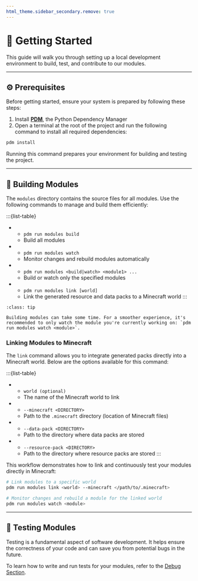 ```yaml
---
html_theme.sidebar_secondary.remove: true
---
```


# 🚀 Getting Started

This guide will walk you through setting up a local development environment to build, test, and contribute to our modules.

---

## ⚙️ Prerequisites

Before getting started, ensure your system is prepared by following these steps:

1. Install [**PDM**](https://pdm-project.org/en/latest/), the Python Dependency Manager
2. Open a terminal at the root of the project and run the following command to install all required dependencies:
  ```sh
  pdm install
  ```

Running this command prepares your environment for building and testing the project.

---

## 🔨 Building Modules

The `modules` directory contains the source files for all modules. Use the following commands to manage and build them efficiently:

:::{list-table}
*   - `pdm run modules build`
    - Build all modules
*   - `pdm run modules watch`
    - Monitor changes and rebuild modules automatically
*   - `pdm run modules <build|watch> <module1> ...`
    - Build or watch only the specified modules
*   - `pdm run modules link [world]`
    - Link the generated resource and data packs to a Minecraft world
:::

```{admonition} Watching Modules
:class: tip

Building modules can take some time. For a smoother experience, it's recommended to only watch the module you're currently working on: `pdm run modules watch <module>`.
```

### Linking Modules to Minecraft

The `link` command allows you to integrate generated packs directly into a Minecraft world. Below are the options available for this command:

:::{list-table}
*   - `world (optional)`
    - The name of the Minecraft world to link
*   - `--minecraft <DIRECTORY>`
    - Path to the `.minecraft` directory (location of Minecraft files)
*   - `--data-pack <DIRECTORY>`
    - Path to the directory where data packs are stored
*   - `--resource-pack <DIRECTORY>`
    - Path to the directory where resource packs are stored
:::

This workflow demonstrates how to link and continuously test your modules directly in Minecraft:
```sh
# Link modules to a specific world
pdm run modules link <world> --minecraft </path/to/.minecraft>

# Monitor changes and rebuild a module for the linked world
pdm run modules watch <module>
```

---

## 🧪 Testing Modules

Testing is a fundamental aspect of software development. It helps ensure the correctness of your code and can save you from potential bugs in the future.

To learn how to write and run tests for your modules, refer to the [Debug Section](project:debug-tools.md#-unit-tests).
